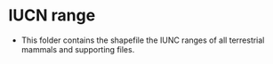 # IUCN range
- This folder contains the shapefile the IUNC ranges of all terrestrial mammals and supporting files.

